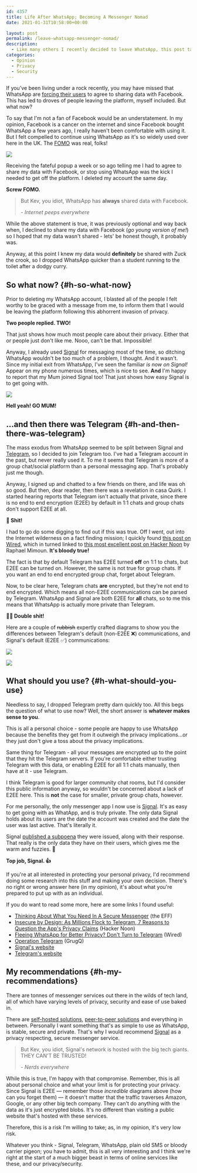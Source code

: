 ```yaml
---
id: 4357
title: Life After WhatsApp; Becoming A Messenger Nomad
date: 2021-01-31T10:58:00+00:00

layout: post
permalink: /leave-whatsapp-messenger-nomad/
description:
  - Like many others I recently decided to leave WhatsApp, this post talks about the alternative options and why they may not be all that.
categories:
  - Opinion
  - Privacy
  - Security
---
```

<p class="medium">
  If you&#8217;ve been living under a rock recently, you may have missed that WhatsApp are <a href="https://www.forbes.com/sites/carlypage/2021/01/13/whatsapp-clarifies-facebook-data-sharing-as-users-flock-to-rival-signal/?sh=c38f17a16396">forcing their users</a> to agree to sharing data with Facebook. This has led to droves of people leaving the platform, myself included. But what now?
</p>

To say that I'm not a fan of Facebook would be an understatement. In my opinion, Facebook is a cancer on the internet and since Facebook bought WhatsApp a few years ago, I really haven't been comfortable with using it. But I felt compelled to continue using WhatsApp as it's so widely used over here in the UK. The [FOMO](https://en.wikipedia.org/wiki/Fear_of_missing_out) was real, folks!

![](/assets/images/whatsapp-terms.jpeg) 

Receiving the fateful popup a week or so ago telling me I had to agree to share my data with Facebook, or stop using WhatsApp was the kick I needed to get off the platform. I deleted my account the same day.

**Screw FOMO.**

> But Kev, you idiot, WhatsApp has <strong>always</strong> shared data with Facebook.
> 
> <cite>- Internet peeps everywhere</cite>

While the above statement is true, it was previously optional and way back when, I declined to share my data with Facebook (_go young version of me!_) so I hoped that my data wasn't shared - lets' be honest though, it probably was.

Anyway, at this point I knew my data would **definitely** be shared with Zuck the crook, so I dropped WhatsApp quicker than a student running to the toilet after a dodgy curry.

## So what now? {#h-so-what-now}

Prior to deleting my WhatsApp account, I blasted all of the people I felt worthy to be graced with a message from me, to inform them that I would be leaving the platform following this abhorrent invasion of privacy.

**Two people replied. TWO!**

That just shows how much most people care about their privacy. Either that or people just don't like me. Nooo, can't be that. Impossible!

Anyway, I already used [Signal](https://signal.org) for messaging most of the time, so ditching WhatsApp wouldn't be too much of a problem, I thought. And it wasn't. Since my initial exit from WhatsApp, I've seen the familiar _is now on Signal!_ Appear on my phone numerous times, which is nice to see. **And** I'm happy to report that my Mum joined Signal too! That just shows how easy Signal is to get going with.

![](/assets/images/mum-signal.jpg) 

**Hell yeah! GO MUM!**

## …and then there was Telegram {#h-and-then-there-was-telegram}

The mass exodus from WhatsApp seemed to be split between Signal and [Telegram](https://telegram.org), so I decided to join Telegram too. I've had a Telegram account in the past, but never really used it. To me it seems that Telegram is more of a group chat/social platform than a personal messaging app. That's probably just me though.

Anyway, I signed up and chatted to a few friends on there, and life was oh so good. But then, dear reader, then there was a revelation in casa Quirk. I started hearing reports that Telegram isn't actually that private, since there is no end to end encryption (E2EE) by default in 1:1 chats and group chats don't support E2EE at all.

**💩 Shit!**

I had to go do some digging to find out if this was true. Off I went, out into the Internet wilderness on a fact finding mission; I quickly found [this post on Wired](https://www.wired.com/story/telegram-encryption-whatsapp-settings/), which in turned linked to [this most excellent post on Hacker Noon](https://hackernoon.com/7-reason-why-telegram-is-insecure-by-design-but-millions-still-flock-to-it-ignoring-privacy-concerns-qq1o344c) by Raphael Mimoun. **It's bloody true!**

The fact is that by default Telegram has E2EE turned **off** on 1:1 to chats, but E2EE can be turned on. However, the same is not true for group chats. If you want an end to end encrypted group chat, forget about Telegram.

Now, to be clear here, Telegram chats **are** encrypted, but they're not end to end encrypted. Which means all non-E2EE communications can be parsed by Telegram. WhatsApp and Signal are both E2EE for **all** chats, so to me this means that WhatsApp is actually more private than Telegram.

**💩💩 Double shit!**

Here are a couple of <del>rubbish</del> expertly crafted diagrams to show you the differences between Telegram's default (non-E2EE ❌) communications, and Signal's default (E2EE ✅) communications:

![](/assets/images/telegram-encryption.png) 

![](/assets/images/signal-encryption.png)

## What should you use? {#h-what-should-you-use}

Needless to say, I dropped Telegram pretty darn quickly too. All this begs the question of what to use now? Well, the short answer is **whatever makes sense to you**.

This is all a personal choice - some people are happy to use WhatsApp because the benefits they get from it outweigh the privacy implications…or they just don't give a toss about the privacy implications.

Same thing for Telegram - all your messages are encrypted up to the point that they hit the Telegram servers. If you're comfortable either trusting Telegram with this data, or enabling E2EE for all 1:1 chats manually, then have at it - use Telegram.

<p class="notice">
  I think Telegram is good for larger community chat rooms, but I'd consider this public information anyway, so wouldn't be concerned about a lack of E2EE here. This is <strong>not</strong> the case for smaller, private group chats, however.
</p>

For me personally, the only messenger app I now use is [Signal](https://signal.org). It's as easy to get going with as WhatApp, and is truly private. The only data Signal holds about its users are the date the account was created and the date the user was last active. That's literally it.

Signal [published a subpoena](https://signal.org/bigbrother/documents/2016-10-04-eastern-virginia-subpoena-response.pdf) they were issued, along with their response. That really is the only data they have on their users, which gives me the warm and fuzzies. 🤗

**Top job, Signal. 👍**

If you're at all interested in protecting your personal privacy, I'd recommend doing some research into this stuff and making your own decision. There's no right or wrong answer here (in my opinion), it's about what you're prepared to put up with as an individual.

If you do want to read some more, here are some links I found useful:

  * [Thinking About What You Need In A Secure Messenger](https://www.eff.org/deeplinks/2018/03/thinking-about-what-you-need-secure-messenger) (the EFF)
  * [Insecure by Design: As Millions Flock to Telegram, 7 Reasons to Question the App's Privacy Claims](https://hackernoon.com/7-reason-why-telegram-is-insecure-by-design-but-millions-still-flock-to-it-ignoring-privacy-concerns-qq1o344c) (Hacker Noon)
  * [Fleeing WhatsApp for Better Privacy? Don't Turn to Telegram](https://www.wired.com/story/telegram-encryption-whatsapp-settings/) (Wired)
  * [Operation Telegram](https://grugq.tumblr.com/post/133453305233/operational-telegram) (GrugQ)
  * [Signal's website](https://signal.org)
  * [Telegram's website](https://telegram.org)

## My recommendations {#h-my-recommendations}

There are tonnes of messenger services out there in the wilds of tech land, all of which have varying levels of privacy, security and ease of use baked in.

There are [self-hosted solutions](https://matrix.org/), [peer-to-peer solutions](https://briarproject.org/) and everything in between. Personally I want something that's as simple to use as WhatsApp, is stable, secure and private. That's why I would recommend [Signal](https://signal.org) as a privacy respecting, secure messenger service.

> But Kev, you idiot, Signal's network is hosted with the big tech giants. THEY CAN'T BE TRUSTED!
>
> <cite>- Nerds everywhere</cite>

While this is true, I'm happy with that compromise. Remember, this is all about personal choice and what your limit is for protecting your privacy. Since Signal is E2EE &#8212; remember those _incredible_ diagrams above (how can you forget them) &#8212; it doesn't matter that the traffic traverses Amazon, Google, or any other big tech company. They can't do anything with the data as it's just encrypted blobs. It's no different than visiting a public website that's hosted with these services.

Therefore, this is a risk I'm willing to take; as, in my opinion, it's very low risk.

Whatever you think - Signal, Telegram, WhatsApp, plain old SMS or bloody carrier pigeon; you have to admit, this is all very interesting and I think we're right at the start of a much bigger beast in terms of online services like these, and our privacy/security.
